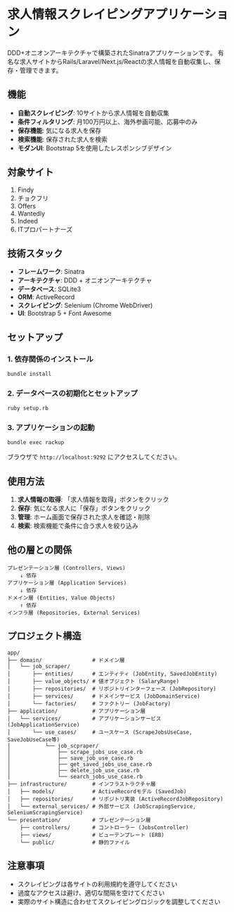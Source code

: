 # 求人情報スクレイピングアプリケーション

DDD+オニオンアーキテクチャで構築されたSinatraアプリケーションです。
有名な求人サイトからRails/Laravel/Next.js/Reactの求人情報を自動収集し、保存・管理できます。

## 機能

- **自動スクレイピング**: 10サイトから求人情報を自動収集
- **条件フィルタリング**: 月100万円以上、海外参画可能、応募中のみ
- **保存機能**: 気になる求人を保存
- **検索機能**: 保存された求人を検索
- **モダンUI**: Bootstrap 5を使用したレスポンシブデザイン

## 対象サイト

1. Findy
2. チョクフリ
3. Offers
4. Wantedly
5. Indeed
6. ITプロパートナーズ

## 技術スタック

- **フレームワーク**: Sinatra
- **アーキテクチャ**: DDD + オニオンアーキテクチャ
- **データベース**: SQLite3
- **ORM**: ActiveRecord
- **スクレイピング**: Selenium (Chrome WebDriver)
- **UI**: Bootstrap 5 + Font Awesome

## セットアップ

### 1. 依存関係のインストール

```bash
bundle install
```

### 2. データベースの初期化とセットアップ

```bash
ruby setup.rb
```

### 3. アプリケーションの起動

```bash
bundle exec rackup
```

ブラウザで `http://localhost:9292` にアクセスしてください。

## 使用方法

1. **求人情報の取得**: 「求人情報を取得」ボタンをクリック
2. **保存**: 気になる求人に「保存」ボタンをクリック
3. **管理**: ホーム画面で保存された求人を確認・削除
4. **検索**: 検索機能で条件に合う求人を絞り込み

## 他の層との関係
```
プレゼンテーション層 (Controllers, Views)
    ↓ 依存
アプリケーション層 (Application Services)
    ↓ 依存  
ドメイン層 (Entities, Value Objects)
    ↑ 依存
インフラ層 (Repositories, External Services)
```

## プロジェクト構造

```
app/
├── domain/                # ドメイン層
│   └── job_scraper/
│       ├── entities/      # エンティティ (JobEntity, SavedJobEntity)
│       ├── value_objects/ # 値オブジェクト (SalaryRange)
│       ├── repositories/  # リポジトリインターフェース (JobRepository)
│       ├── services/      # ドメインサービス (JobDomainService)
│       └── factories/     # ファクトリー (JobFactory)
├── application/           # アプリケーション層
│   └── services/          # アプリケーションサービス (JobApplicationService)
│       └── use_cases/     # ユースケース (ScrapeJobsUseCase, SaveJobUseCase等)
│           └── job_scpraper/
│               ├── scrape_jobs_use_case.rb
│               ├── save_job_use_case.rb
│               ├── get_saved_jobs_use_case.rb
│               ├── delete_job_use_case.rb
│               └── search_jobs_use_case.rb
├── infrastructure/        # インフラストラクチャ層
│   ├── models/            # ActiveRecordモデル (SavedJob)
│   ├── repositories/      # リポジトリ実装 (ActiveRecordJobRepository)
│   └── external_services/ # 外部サービス (JobScrapingService, SeleniumScrapingService)
└── presentation/          # プレゼンテーション層
    ├── controllers/       # コントローラー (JobsController)
    ├── views/             # ビューテンプレート (ERB)
    └── public/            # 静的ファイル
```

## 注意事項

- スクレイピングは各サイトの利用規約を遵守してください
- 過度なアクセスは避け、適切な間隔を空けてください
- 実際のサイト構造に合わせてスクレイピングロジックを調整してください

